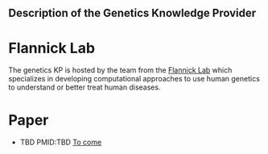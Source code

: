 ## Description of the Genetics Knowledge Provider

# Flannick Lab
The genetics KP is hosted by the team from the [Flannick Lab](https://www.flannicklab.org/) which specializes in developing 
computational approaches to use human genetics to understand or better treat human diseases.

# Paper
- TBD 
PMID:TBD [To come](https://broadinstitute.org)

